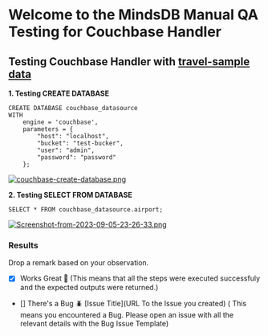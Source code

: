 # Welcome to the MindsDB Manual QA Testing for Couchbase Handler

## Testing Couchbase Handler with [travel-sample data](https://docs.couchbase.com/server/current/manage/manage-settings/install-sample-buckets.html#install-sample-buckets-with-the-ui)

**1. Testing CREATE DATABASE**

```
CREATE DATABASE couchbase_datasource
WITH
    engine = 'couchbase',
    parameters = {
        "host": "localhost",
        "bucket": "test-bucker",
        "user": "admin",
        "password": "password"
    };

```

[![couchbase-create-database.png](https://i.postimg.cc/MKwHdRCB/couchbase-create-database.png)](https://postimg.cc/RqPv03VC)


**2. Testing SELECT FROM DATABASE**

```
SELECT * FROM couchbase_datasource.airport;
```

[![Screenshot-from-2023-09-05-23-26-33.png](https://i.postimg.cc/WpXCHcK7/Screenshot-from-2023-09-05-23-26-33.png)](https://postimg.cc/XXBsrmnZ)

### Results

Drop a remark based on your observation.
- [X] Works Great 💚 (This means that all the steps were executed successfuly and the expected outputs were returned.)
- [] There's a Bug 🪲 [Issue Title](URL To the Issue you created) ( This means you encountered a Bug. Please open an issue with all the relevant details with the Bug Issue Template)
